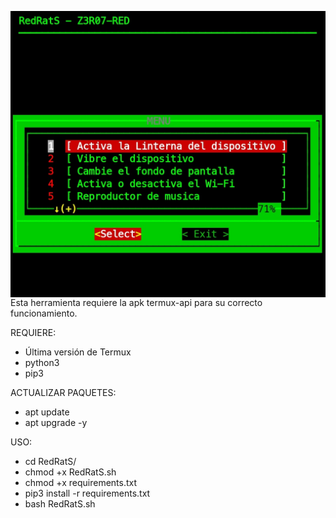 <p align="center">
<img src="CS07/images/RedRatS.jpg" alt="RedRatS" style="float: left; margin-right: 10px;" />
</p>

Esta herramienta requiere la apk termux-api para su correcto funcionamiento.

REQUIERE:

* Última versión de Termux 
* python3 
* pip3

ACTUALIZAR PAQUETES:

* apt update
* apt upgrade -y

USO:

* cd RedRatS/
* chmod +x RedRatS.sh
* chmod +x requirements.txt
* pip3 install -r requirements.txt
* bash RedRatS.sh

